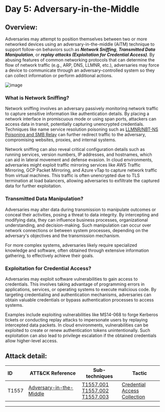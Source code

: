 # Day 5: Adversary-in-the-Middle
## Overview:
Adversaries may attempt to position themselves between two or more networked devices using an adversary-in-the-middle (AiTM) technique to support follow-on behaviors such as ***Network Sniffing***, ***Transmitted Data Manipulation***, or ***replay attacks (Exploitation for Credential Access)***. By abusing features of common networking protocols that can determine the flow of network traffic (e.g., ARP, DNS, LLMNR, etc.), adversaries may force a device to communicate through an adversary-controlled system so they can collect information or perform additional actions.

![image](https://github.com/user-attachments/assets/c94d3658-e560-4ccf-8efe-b9411b8f6fba)

### What is Network Sniffing? 
Network sniffing involves an adversary passively monitoring network traffic to capture sensitive information like authentication details. By placing a network interface in promiscuous mode or using span ports, attackers can access data in transit, potentially capturing unencrypted credentials. Techniques like name service resolution poisoning such as [LLMNR/NBT-NS Poisoning and SMB Relay](https://attack.mitre.org/techniques/T1557/001/) can further redirect traffic to the adversary, compromising websites, proxies, and internal systems.

Network sniffing can also reveal critical configuration details such as running services, version numbers, IP addresses, and hostnames, which can aid in lateral movement and defense evasion. In cloud environments, adversaries might exploit traffic mirroring services like AWS Traffic Mirroring, GCP Packet Mirroring, and Azure vTap to capture network traffic from virtual machines. This traffic is often unencrypted due to TLS termination at load balancers, allowing adversaries to exfiltrate the captured data for further exploitation.

### Transmitted Data Manipulation?
Adversaries may alter data during transmission to manipulate outcomes or conceal their activities, posing a threat to data integrity. By intercepting and modifying data, they can influence business processes, organizational understanding, and decision-making. Such manipulation can occur over network connections or between system processes, depending on the adversary's objectives and the transmission mechanism.

For more complex systems, adversaries likely require specialized knowledge and software, often obtained through extensive information gathering, to effectively achieve their goals.

### Exploitation for Credential Access? 
Adversaries may exploit software vulnerabilities to gain access to credentials. This involves taking advantage of programming errors in applications, services, or operating systems to execute malicious code. By targeting credentialing and authentication mechanisms, adversaries can obtain valuable credentials or bypass authentication processes to access systems.

Examples include exploiting vulnerabilities like MS14-068 to forge Kerberos tickets or conducting replay attacks to impersonate users by replaying intercepted data packets. In cloud environments, vulnerabilities can be exploited to create or renew authentication tokens unintentionally. Such exploitation can also lead to privilege escalation if the obtained credentials allow higher-level access.

## Attack detail:
| ID | ATT&CK Reference| Sub-techniques | Tactic | 
| :------------- | ------------- | ------------- | ------------- |
| T1557  | [Adversary-in-the-Middle](https://attack.mitre.org/versions/v15/techniques/T1557/)|  [T1557.001](https://attack.mitre.org/versions/v15/techniques/T1557/001/) <br> [T1557.002](https://attack.mitre.org/versions/v15/techniques/T1557/002/) <br> [T1557.003](https://attack.mitre.org/versions/v15/techniques/T1557/003/) | [Credential Access](https://attack.mitre.org/versions/v15/tactics/TA0006/) <br> [Collection](https://attack.mitre.org/versions/v15/tactics/TA0009/) |

--- 




